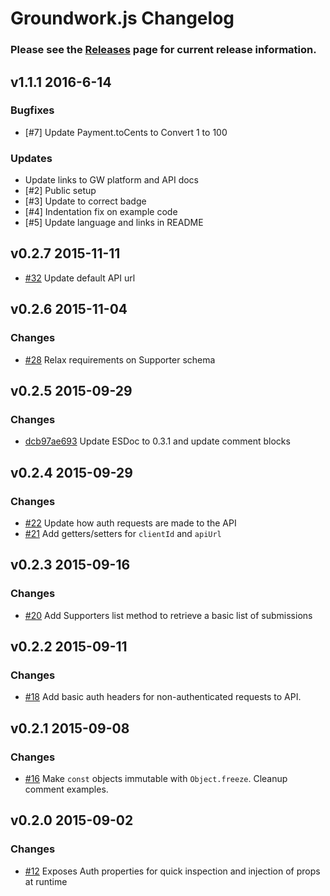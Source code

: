 # Groundwork.js Changelog

### Please see the [Releases](https://github.com/thegroundwork/groundwork.js/releases) page for current release information.

## v1.1.1 2016-6-14

### Bugfixes

- [#7] Update Payment.toCents to Convert 1 to 100

### Updates

- Update links to GW platform and API docs
- [#2] Public setup
- [#3] Update to correct badge
- [#4] Indentation fix on example code
- [#5] Update language and links in README

## v0.2.7 2015-11-11

- [#32](https://github.com/thegroundwork/groundwork.js/pull/32) Update default API url

## v0.2.6 2015-11-04

### Changes

- [#28](https://github.com/thegroundwork/groundwork.js/pull/28) Relax requirements on Supporter schema

## v0.2.5 2015-09-29

### Changes

- [dcb97ae693](https://github.com/thegroundwork/groundwork.js/commit/dcb97ae693d814e775975fea8b7c31137fc0e630) Update ESDoc to 0.3.1 and update comment blocks

## v0.2.4 2015-09-29

### Changes

- [#22](https://github.com/thegroundwork/groundwork.js/pull/22) Update how auth requests are made to the API
- [#21](https://github.com/thegroundwork/groundwork.js/pull/21) Add getters/setters for `clientId` and `apiUrl`

## v0.2.3 2015-09-16

### Changes

- [#20](https://github.com/thegroundwork/groundwork.js/pull/20) Add Supporters list method to retrieve a basic list of submissions

## v0.2.2 2015-09-11

### Changes

- [#18](https://github.com/thegroundwork/groundwork.js/pull/18) Add basic auth headers for non-authenticated requests to API.

## v0.2.1 2015-09-08

### Changes

- [#16](https://github.com/thegroundwork/groundwork.js/pull/16) Make `const` objects immutable with `Object.freeze`. Cleanup comment examples.

## v0.2.0 2015-09-02

### Changes

- [#12](https://github.com/thegroundwork/groundwork.js/pull/12) Exposes Auth properties for quick inspection and injection of props at runtime
